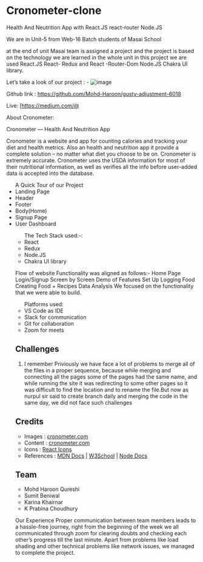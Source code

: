 # Cronometer-clone
Health And Neutrition App with React.JS react-router Node.JS

We are in Unit-5 from Web-16 Batch students of Masai School

at the end of unit Masai team is assigned a project and the project is based on the technology we are learned in the whole unit in this project we are used React.JS React- Redux and React -Router-Dom Node.JS Chakra UI library.

Let’s take a look of our project : -
![image](https://user-images.githubusercontent.com/94439105/171357204-0c9e4681-352b-4fc6-b5fa-ff666c5f8f1d.png)


Github link : https://github.com/Mohd-Haroon/gusty-adjustment-6018

Live: [https://medium.com/@

About Cronometer:

Cronometer — Health And Neutrition App

Cronometer is a website and app for counting calories and tracking your diet and health metrics. Also an health and neutrition app it provide a complete solution – no matter what diet you choose to be on. Cronometer is extremely accurate. Cronometer uses the USDA information for most of their nutritional information, as well as verifies all the info before user-added data is accepted into the database.


<ul>
A Quick Tour of our Project
  <li>Landing Page</li>
   <li>Header</li>
  <li>Footer</li>
  <li>Body(Home)</li> 
  <li>Signup Page</li>
   <li>User Dashboard</li>
   
<p></p>

<ul>The Tech Stack used:-:
  <li>React</li>
   <li>Redux</li> 
    <li>Node.JS</li> 
  <li>Chakra UI library</li>
</ul>


Flow of website
Functionality was aligned as follows:-
Home Page
Login/Signup
Screen by Screen Demo of Features
Set Up
Logging Food
Creating Food + Recipes
Data Analysis
We focused on the functionality that we were able to build.

<ul>Platforms used:
  <li>VS Code as IDE</li>
   <li>Slack for communication</li> 
  <li>Git for collaboration</li> 
  <li>Zoom for meets</li>
</ul>

## Challenges

1. I remember Priviously  we have face a lot of problems to  merge all of the files in a proper sequence, because while merging and connecting all the pages some of the pages had the same name, and while running the site it was redirecting to some other pages so it was difficult to find the location and to rename the file.But now as nurpul sir said to create  branch daily and merging the code in the same day, we did not face such challenges  

## Credits

- Images : [cronometer.com](https://cronometer.com/)
- Content : [cronometer.com](https://cronometer.com/)
- Icons : [React Icons](https://react-icons.github.io/react-icons/)
- References : [MDN Docs](https://developer.mozilla.org/en-US/) | [W3School](https://www.w3schools.com/) | [Node Docs](https://nodejs.org/en/docs/)
## Team

- Mohd Haroon Qureshi
- Sumit Beniwal
- Karina Khairnar	
- K Prabina Choudhury	
	

Our Experience Proper communication between team members leads to a hassle-free journey, right from the beginning of the week we all communicated through zoom for clearing doubts and checking each other’s progress till the last minute. Apart from problems like load shading and other technical problems like network issues, we managed to complete the project.
